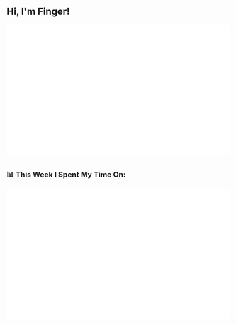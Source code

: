 <h2> Hi, I'm Finger!</h2>

<img align="right" src="https://raw.githubusercontent.com/spianmo/github-stats/master/generated/overview.svg#gh-light-mode-only">

<!-- <img align="right" height="160em" src="https://github-readme-stats-eight-theta.vercel.app/api/top-langs/?username=spianmo&layout=compact&langs_count=8&theme=algolia"/>	 -->
	
```go
package main

type Me struct {
	Name   string
	Job    string
	Code   string
	Skills string
}

func main() {
	me := &Me{
		Name:   "Finger",
		Job:    "Client-side Engineer",
		Code:   "Java and C++ and Others",
		Skills: "Android Security NLP ^o^",
	}
	_ = me
}
```


<h3>📊 This Week I Spent My Time On:</h3>
<img align='right' src="https://raw.githubusercontent.com/spianmo/github-stats/master/generated/languages.svg#gh-light-mode-only">

<!--START_SECTION:waka-->

```text
Vue.js                   7 hrs 28 mins   ███████████████▒░░░░░░░░░   60.96 %
JavaScript               2 hrs 3 mins    ████▒░░░░░░░░░░░░░░░░░░░░   16.76 %
SourceMap                38 mins         █▒░░░░░░░░░░░░░░░░░░░░░░░   05.21 %
Dart                     38 mins         █▒░░░░░░░░░░░░░░░░░░░░░░░   05.19 %
CMake                    16 mins         ▓░░░░░░░░░░░░░░░░░░░░░░░░   02.22 %
YAML                     15 mins         ▓░░░░░░░░░░░░░░░░░░░░░░░░   02.11 %
```

<!--END_SECTION:waka-->
